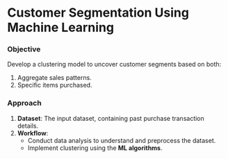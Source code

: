 # Customer Segmentation Using Machine Learning

### Objective
Develop a clustering model to uncover customer segments based on both:
1. Aggregate sales patterns.
2. Specific items purchased.

### Approach
1. **Dataset**: The input dataset, containing past purchase transaction details.
2. **Workflow**: 
   - Conduct data analysis to understand and preprocess the dataset.
   - Implement clustering using the **ML algorithms**.

